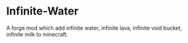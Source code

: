 # Infinite-Water
A forge mod which add infinite water, infinite lava, infinite void bucket, infinite milk to minecraft.
